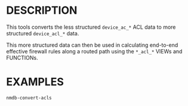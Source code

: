DESCRIPTION
===========

This tools converts the less structured `device_ac_*` ACL data
to more structured `device_acl_*` data.

This more structured data can then be used in calculating
end-to-end effective firewall rules along a routed path
using the `*_acl_*` VIEWs and FUNCTIONs.


EXAMPLES
========

```
nmdb-convert-acls
```
